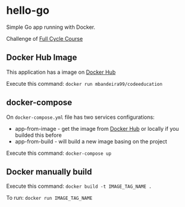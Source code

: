 # hello-go

Simple Go app running with Docker.

Challenge of [Full Cycle Course](https://fullcycle.com.br/)

## Docker Hub Image

This application has a image on [Docker Hub](https://hub.docker.com/r/mbandeira99/codeeducation)

Execute this command: `docker run mbandeira99/codeeducation`

## docker-compose

On `docker-compose.yml` file has two services configurations:
- app-from-image - get the image from [Docker Hub](https://hub.docker.com/r/mbandeira99/codeeducation) or locally if you builded this before
- app-from-build - will build a new image basing on the project

Execute this command: `docker-compose up`

## Docker manually build

Execute this command: `docker build -t IMAGE_TAG_NAME .`

To run: `docker run IMAGE_TAG_NAME`